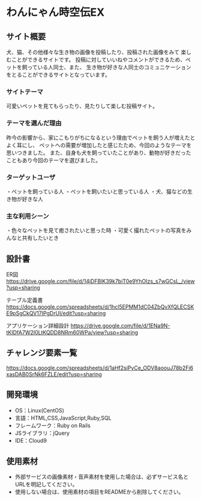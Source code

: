 # わんにゃん時空伝EX

## サイト概要
犬、猫、その他様々な生き物の画像を投稿したり、投稿された画像をみて
楽しむことができるサイトです。
投稿に対していいねやコメントができるため、ペットを飼っている人同士、また、
生き物が好きな人同士のコミュニケーションをとることができるサイトとなっています。

### サイトテーマ
可愛いペットを見てもらったり、見たりして楽しむ投稿サイト。

### テーマを選んだ理由
昨今の影響から、家にこもりがちになるという理由でペットを飼う人が増えたとよく耳にし、
ペットへの需要が増加したと感じたため、今回のようなテーマを思いつきました。
また、自身も犬を飼っていたことがあり、動物が好きだったこともあり今回のテーマを選びました。


### ターゲットユーザ
・ペットを飼っている人
・ペットを飼いたいと思っている人
・犬、猫などの生き物が好きな人

### 主な利用シーン
・色々なペットを見て癒されたいと思った時
・可愛く撮れたペットの写真をみんなと共有したいとき


## 設計書
ER図
https://drive.google.com/file/d/14jDFBlK39k7biT0e9YhOIzs_s7wGCsL_/view?usp=sharing

テーブル定義書
https://docs.google.com/spreadsheets/d/1hcl5EPMM1dC04ZbQvXfQLECSKE9pSgCkQV17IPgDrUI/edit?usp=sharing

アプリケーション詳細設計
https://drive.google.com/file/d/1ENa9N-tKIDfA7W2I0LtKQDD8NRm60WPa/view?usp=sharing


## チャレンジ要素一覧
https://docs.google.com/spreadsheets/d/1aHf2siPyCe_ODV8aoouJ78b2Fi6xasDAB0SrNk6FZLE/edit?usp=sharing

## 開発環境
- OS：Linux(CentOS)
- 言語：HTML,CSS,JavaScript,Ruby,SQL
- フレームワーク：Ruby on Rails
- JSライブラリ：jQuery
- IDE：Cloud9

## 使用素材
- 外部サービスの画像素材・音声素材を使用した場合は、必ずサービス名とURLを明記してください。
- 使用しない場合は、使用素材の項目をREADMEから削除してください。
